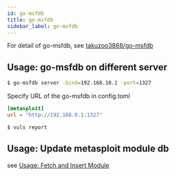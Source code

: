```yaml
---
id: go-msfdb
title: go-msfdb
sidebar_label: go-msfdb
---
```


For detail of go-msfdb, see [takuzoo3868/go-msfdb](https://github.com/takuzoo3868/go-msfdb)

## Usage: go-msfdb on different server

```bash
$ go-msfdb server -bind=192.168.10.1 -port=1327
```

Specify URL of the go-msfdb in config.toml

```toml
[metasploit]
url = "http://192.168.0.1:1327"
```

```bash
$ vuls report
```

## Usage: Update metasploit module db

see [Usage: Fetch and Insert Module](https://github.com/takuzoo3868/go-msfdb#usage-fetch-and-insert-modules-info)
